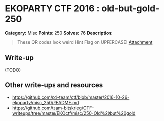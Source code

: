 # EKOPARTY CTF 2016 : old-but-gold-250

**Category:** Misc
**Points:** 250
**Solves:** 76
**Description:**

> These QR codes look weird
> Hint Flag on UPPERCASE!
> [Attachment](misc250.zip)

## Write-up

(TODO)

## Other write-ups and resources

* https://github.com/p4-team/ctf/blob/master/2016-10-26-ekoparty/misc_250/README.md
* https://github.com/team-bitskrieg/CTF-writeups/tree/master/EKOctf/misc/250-Old%20but%20gold
